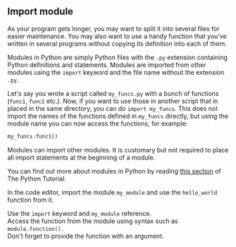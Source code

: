 ## Import module

As your program gets longer, you may want to split it into several files for 
easier maintenance. You may also want to use a handy function that you’ve written 
in several programs without copying its definition into each of them.

Modules in Python are simply Python files with the `.py` extension containing 
Python definitions and statements.
Modules are imported from other modules using the `import` keyword 
and the file name without the extension `.py`. 

Let's say you wrote a script called `my_funcs.py` with a bunch of functions (`func1`, `func2` 
etc.). Now, if you want to use those in another script that in placed in the same directory, 
you can do `import my_funcs`. This does not import the names of the functions defined in `my_funcs` 
directly, but using the module name you can now access the functions, for example:
```python
my_funcs.func1()
```

Modules can import other modules. It is customary but not required to place all 
import statements at the beginning of a module.

You can find out more about modules in Python by reading [this section](https://docs.python.org/3/tutorial/modules.html) of The Python Tutorial. 
  
In the code editor, import the module `my_module` and use the `hello_world` function from it.  

<div class='hint'>Use the <code>import</code> keyword and <code>my_module</code> reference.</div>
<div class='hint'>Access the function from the module using syntax such as <code>module.function()</code>.</div>
<div class="hint">Don't forget to provide the function with an argument.</div>

